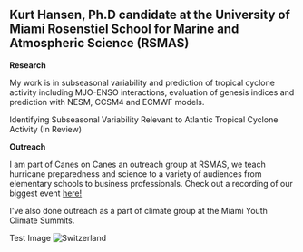 ## Kurt Hansen, Ph.D candidate at the University of Miami Rosenstiel School for Marine and Atmospheric Science (RSMAS)

**Research**

My work is in subseasonal variability and prediction of tropical cyclone activity including MJO-ENSO interactions, evaluation of genesis indices and prediction with NESM, CCSM4 and ECMWF models.
	
Identifying Subseasonal Variability Relevant to Atlantic Tropical Cyclone Activity (In Review)

**Outreach**

I am part of Canes on Canes an outreach group at RSMAS, we teach hurricane preparedness and science to a variety of audiences from elementary schools to business professionals. Check out a recording of our biggest event [here!](https://www.youtube.com/watch?v=5VKOYdmWM5I)

I've also done outreach as a part of climate group at the Miami Youth Climate Summits.

Test Image ![Switzerland](https://user-images.githubusercontent.com/37673640/87254653-02b4ff00-c452-11ea-94ed-96aa31f425dc.jpg)